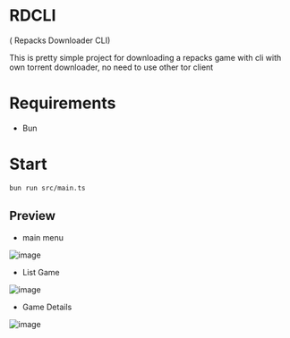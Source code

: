 # RDCLI

( Repacks Downloader CLI)


This is pretty simple project for downloading a repacks game with cli with own torrent downloader, no need to use other tor client 


# Requirements

- Bun


# Start 
```bash
bun run src/main.ts
```

## Preview
 - main menu
   
![image](https://github.com/user-attachments/assets/9a370525-3f9b-478b-bdd5-f99d0c7be8a0)

- List Game

![image](https://github.com/user-attachments/assets/47bdf7da-dce1-44ff-a418-4734736775c8)


- Game Details

![image](https://github.com/user-attachments/assets/61e473d0-dc7e-4fe1-a662-fce0024e8d88)
